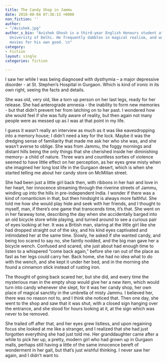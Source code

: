 ```yaml
---
title: The Candy Shop in Jammu
date: 2018-08-04 07:36:13 +0000
non_fiction: ''
author:
- "/Avishek.jpg"
author_s_bio: "Avishek Ghosh is a third-year English Honours student at Hansraj College,
  University of Delhi. He frequently dabbles in magical realism, and watches too many
  movies for his own good. \n"
category:
- Fiction
layout: single
categories: fiction

---
```

I saw her while I was being diagnosed with dysthymia – a major depressive disorder - at St. Stephen’s Hospital in Gurgaon. Which is kind of ironic in its own right, seeing the facts and details.

 

She was old, very old, like a torn up person on her last legs, ready for her release. She had anterograde amnesia - the inability to form new memories - but that didn’t prevent her from latching on to her past. I wondered how she would feel if she was fully aware of reality, but then again not many people were as messed up as I was at that point in my life. 

I guess it wasn’t really an interview as much as it was like eavesdropping into a memory house; I didn’t need a key for the lock. Maybe it was the dredging sense of familiarity that made me ask her who she was, and she wasn’t averse to oblige. She was from Jammu, the foggy mornings and distant hills being the only things that she cherished inside her diminishing memory- a child of nature. Three wars and countless sorties of violence seemed to have little effect on her perception, as her eyes grew misty when she imagined her long lost life in the Gurgaon desert, which is when she started telling me about her candy store on McMillan street. 

She had been just a little girl back then, with ribbons in her hair and love in her heart, her innocence streaming through the riverine streets of Jammu, winding up into the hills in pre-independent India. I wonder if there was a kind of romanticism in that, but then hindsight is always more faithful. She told me how she would play hide and seek with her friends, and I thought to myself, man, if there’s one game that transcends time, it’s that. She went on in her faraway tone, describing the day when she accidentally barged into an old bicycle store while playing, and turned around to see a curious pair of eyes looking at her. It was a British man, staring at the little girl like she had dropped straight out of the sky, and his kind eyes captivated and intimidated her at the same time. Slowly, he asked if she wanted candy, and being too scared to say no, she faintly nodded, and the big man gave her a bicycle wench. Confused and scared, she just about had enough time to listen to a whispered “come back again,” before she ran out of the place as fast as her legs could carry her. Back home, she had no idea what to do with the wench, and she kept it under her bed, and in the morning she found a cinnamon stick instead of rusting iron. 

The thought of going back scared her, but she did, and every time the mysterious man in the empty shop would give her a new item, which would turn into candy whenever she slept, for it was her candy shop, her own place of magical sanctity in the umbrella of misty Jammu. I believed her, there was no reason not to, and I think she noticed that. Then one day, she went to the shop and saw that it was shut, with a closed sign hanging over the entrance, and she stood for hours looking at it, at the sign which was never to be removed. 

She trailed off after that, and her eyes grew listless, and upon regaining focus she looked at me like a stranger, and I realized that she had just forgotten everything she had just told me. Her granddaughter came after a while to pick her up, a pretty, modern girl who had grown up in Gurgaon malls, perhaps still having a little of the same innocence bereft of wonderment in her gait, but that’s just wishful thinking. I never saw her again, and I didn’t want to.